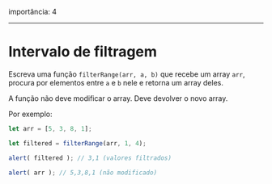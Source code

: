 importância: 4

---

# Intervalo de filtragem

Escreva uma função `filterRange(arr, a, b)` que recebe um array `arr`, procura por elementos entre `a` e `b` nele e retorna um array deles. 

A função não deve modificar o array. Deve devolver o novo array.

Por exemplo:

```js
let arr = [5, 3, 8, 1];

let filtered = filterRange(arr, 1, 4); 

alert( filtered ); // 3,1 (valores filtrados)

alert( arr ); // 5,3,8,1 (não modificado)
```

